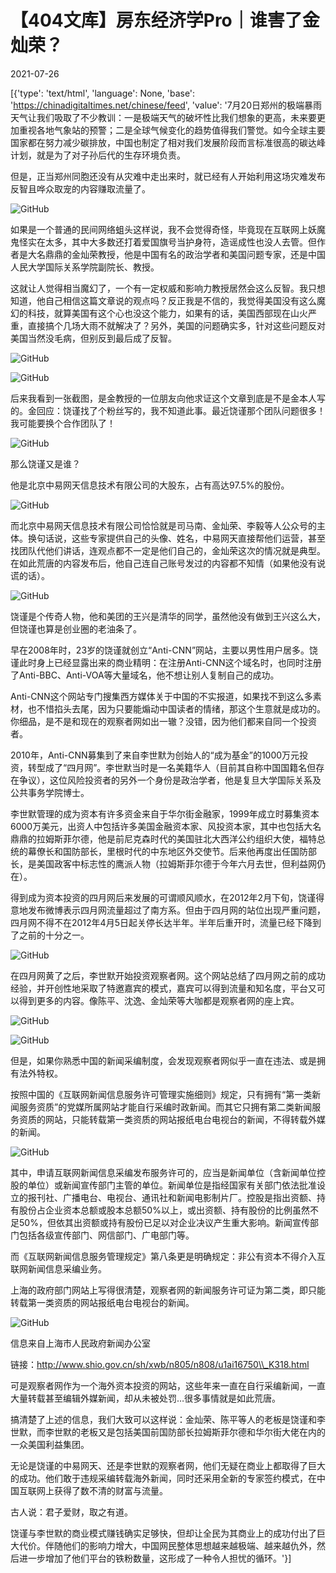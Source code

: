 # 【404文库】房东经济学Pro｜谁害了金灿荣？

2021-07-26

[{'type': 'text/html', 'language': None, 'base': 'https://chinadigitaltimes.net/chinese/feed', 'value': '7月20日郑州的极端暴雨天气让我们吸取了不少教训：一是极端天气的破坏性比我们想象的更高，未来要更加重视各地气象站的预警；二是全球气候变化的趋势值得我们警觉。如今全球主要国家都在努力减少碳排放，中国也制定了相对我们发展阶段而言标准很高的碳达峰计划，就是为了对子孙后代的生存环境负责。

但是，正当郑州同胞还没有从灾难中走出来时，就已经有人开始利用这场灾难发布反智且哗众取宠的内容赚取流量了。

![GitHub](https://chinadigitaltimes.net/chinese/files/2021/07/post-668746-60fe63b36f8cc.)

如果是一个普通的民间网络蛆头这样说，我不会觉得奇怪，毕竟现在互联网上妖魔鬼怪实在太多，其中大多数还打着爱国旗号当护身符，造谣成性也没人去管。但作者是大名鼎鼎的金灿荣教授，他是中国有名的政治学者和美国问题专家，还是中国人民大学国际关系学院副院长、教授。

这就让人觉得相当魔幻了，一个有一定权威和影响力教授居然会这么反智。我只想知道，他自己相信这篇文章说的观点吗？反正我是不信的，我觉得美国没有这么魔幻的科技，就算美国有这个心也没这个能力，如果有的话，美国西部现在山火严重，直接搞个几场大雨不就解决了？另外，美国的问题确实多，针对这些问题反对美国当然没毛病，但别反到最后成了反智。

![GitHub](https://chinadigitaltimes.net/chinese/files/2021/07/post-668746-60fe63b39fb8a.)

![GitHub](https://chinadigitaltimes.net/chinese/files/2021/07/post-668746-60fe63b4062c0.png)

后来我看到一张截图，是金教授的一位朋友向他求证这个文章到底是不是金本人写的。金回应：饶谨找了个粉丝写的，我不知道此事。最近饶谨那个团队问题很多！我可能要换个合作团队了！

![GitHub](https://chinadigitaltimes.net/chinese/files/2021/07/post-668746-60fe63b44681e.png)

那么饶谨又是谁？

他是北京中易网天信息技术有限公司的大股东，占有高达97.5%的股份。

![GitHub](https://chinadigitaltimes.net/chinese/files/2021/07/post-668746-60fe63b469401.)

而北京中易网天信息技术有限公司恰恰就是司马南、金灿荣、李毅等人公众号的主体。换句话说，这些专家提供自己的头像、姓名，中易网天直接帮他们运营，甚至找团队代他们讲话，连观点都不一定是他们自己的，金灿荣这次的情况就是典型。在如此荒唐的内容发布后，他自己连自己账号发过的内容都不知情（如果他没有说谎的话）。

![GitHub](https://chinadigitaltimes.net/chinese/files/2021/07/post-668746-60fe63b49d10b.)

饶谨是个传奇人物，他和美团的王兴是清华的同学，虽然他没有做到王兴这么大，但饶谨也算是创业圈的老油条了。

早在2008年时，23岁的饶谨就创立“Anti-CNN”网站，主要以男性用户居多。饶谨此时身上已经显露出来的商业精明：在注册Anti-CNN这个域名时，也同时注册了Anti-BBC、Anti-VOA等大量域名，他不想让别人复制自己的成功。

Anti-CNN这个网站专门搜集西方媒体关于中国的不实报道，如果找不到这么多素材，也不惜掐头去尾，因为只要能煽动中国读者的情绪，那这个生意就是成功的。你细品，是不是和现在的观察者网如出一辙？没错，因为他们都来自同一个投资者。

2010年，Anti-CNN募集到了来自李世默为创始人的“成为基金”的1000万元投资，转型成了“四月网”。李世默当时是一名美籍华人（目前其自称中国国籍名但存在争议），这位风险投资者的另外一个身份是政治学者，他是复旦大学国际关系及公共事务学院博士。

李世默管理的成为资本有许多资金来自于华尔街金融家，1999年成立时募集资本6000万美元，出资人中包括许多美国金融资本家、风投资本家，其中也包括大名鼎鼎的拉姆斯菲尔德，他是前尼克森时代的美国驻北大西洋公约组织大使，福特总统的幕僚长和国防部长，里根时代的中东地区外交使节。后来他再度出任国防部长，是美国政客中标志性的鹰派人物（拉姆斯菲尔德于今年六月去世，但利益网仍在）。

得到成为资本投资的四月网后来发展的可谓顺风顺水，在2012年2月下旬，饶谨得意地发布微博表示四月网流量超过了南方系。但由于四月网的站位出现严重问题，四月网不得不在2012年4月5日起关停长达半年。半年后重开时，流量已经下降到了之前的十分之一。

![GitHub](https://chinadigitaltimes.net/chinese/files/2021/07/post-668746-60fe63b4c2f48.)

在四月网黄了之后，李世默开始投资观察者网。这个网站总结了四月网之前的成功经验，并开创性地采取了特邀嘉宾的模式，嘉宾可以得到流量和知名度，平台又可以得到更多的内容。像陈平、沈逸、金灿荣等大咖都是观察者网的座上宾。

![GitHub](https://chinadigitaltimes.net/chinese/files/2021/07/post-668746-60fe63b4eed13.)

![GitHub](https://chinadigitaltimes.net/chinese/files/2021/07/post-668746-60fe63b52d8da.)

但是，如果你熟悉中国的新闻采编制度，会发现观察者网似乎一直在违法、或是拥有法外特权。

按照中国的《互联网新闻信息服务许可管理实施细则》规定，只有拥有“第一类新闻服务资质”的党媒所属网站才能自行采编时政新闻。而其它只拥有第二类新闻服务资质的网站，只能转载第一类资质的网站报纸电台电视台的新闻，不得转载外媒的新闻。

![GitHub](https://chinadigitaltimes.net/chinese/files/2021/07/post-668746-60fe63b55fc24.)

其中，申请互联网新闻信息采编发布服务许可的，应当是新闻单位（含新闻单位控股的单位）或新闻宣传部门主管的单位。新闻单位是指经国家有关部门依法批准设立的报刊社、广播电台、电视台、通讯社和新闻电影制片厂。控股是指出资额、持有股份占企业资本总额或股本总额50%以上，或出资额、持有股份的比例虽然不足50%，但依其出资额或持有股份已足以对企业决议产生重大影响。新闻宣传部门包括各级宣传部门、网信部门、广电部门等。

而《互联网新闻信息服务管理规定》第八条更是明确规定：非公有资本不得介入互联网新闻信息采编业务。

上海的政府部门网站上写得很清楚，观察者网的新闻服务许可证为第二类，即只能转载第一类资质的网站报纸电台电视台的新闻。

![GitHub](https://chinadigitaltimes.net/chinese/files/2021/07/post-668746-60fe63b586b46.)

信息来自上海市人民政府新闻办公室

链接：http://www.shio.gov.cn/sh/xwb/n805/n808/u1ai16750\\_K318.html

可是观察者网作为一个海外资本投资的网站，这些年来一直在自行采编新闻，一直大量转载甚至编辑外媒新闻，却从未被处罚&#8230;很多事情就是如此荒唐。

搞清楚了上述的信息，我们大致可以这样说：金灿荣、陈平等人的老板是饶谨和李世默，而李世默的老板又是包括美国前国防部长拉姆斯菲尔德和华尔街大佬在内的一众美国利益集团。

无论是饶谨的中易网天、还是李世默的观察者网，他们无疑在商业上都取得了巨大的成功。他们敢于违规采编转载海外新闻，同时还采用全新的专家签约模式，在中国互联网上获得了数不清的财富与流量。

古人说：君子爱财，取之有道。

饶谨与李世默的商业模式赚钱确实足够快，但却让全民为其商业上的成功付出了巨大代价。伴随他们的影响力增大，中国网民整体思想越来越极端、越来越仇外，然后进一步增加了他们平台的铁粉数量，这形成了一种令人担忧的循环。'}]